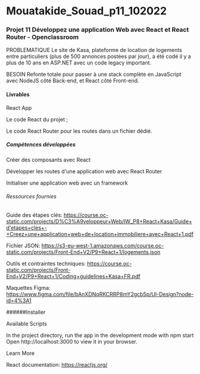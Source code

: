 # Mouatakide_Souad_p11_102022

### Projet 11 Développez une application Web avec React et React Router - Openclassroom

PROBLEMATIQUE Le site de Kasa, plateforme de location de logements entre particuliers (plus de 500 annonces postées par jour), a été codé il y a plus de 10 ans en ASP.NET avec un code legacy important.

BESOIN Refonte totale pour passer à une stack complète en JavaScript avec NodeJS côté Back-end, et React côté Front-end.

#### Livrables

React App

Le code React du projet ;

Le code React Router pour les routes dans un fichier dédié.

##### Compétences développées

Créer des composants avec React

Développer les routes d'une application web avec React Router

Initialiser une application web avec un framework

###### Ressources fournies

Guide des étapes clés: https://course.oc-static.com/projects/D%C3%A9veloppeur+Web/IW_P8+React+Kasa/Guide+d'etapes+cles+-+Creez+une+application+web+de+location+immobiliere+avec+React+1.pdf

Fichier JSON: https://s3-eu-west-1.amazonaws.com/course.oc-static.com/projects/Front-End+V2/P9+React+1/logements.json

Outils et contraintes techniques: https://course.oc-static.com/projects/Front-End+V2/P9+React+1/Coding+guidelines+Kasa+FR.pdf

Maquettes Figma: https://www.figma.com/file/bAnXDNqRKCRRP8mY2gcb5p/UI-Design?node-id=4%3A1

######Installer

Available Scripts

In the project directory, run the app in the development mode with npm start
Open http://localhost:3000 to view it in your browser.

Learn More

React documentation: https://reactjs.org/
